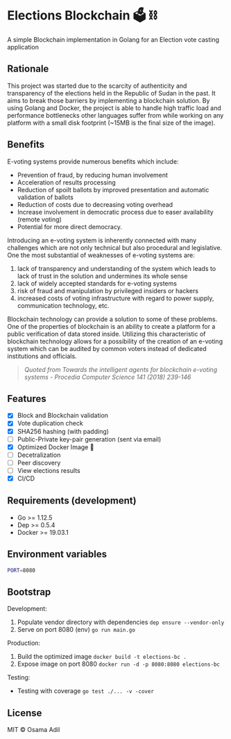 # Elections Blockchain 🗳️ ⛓️

A simple Blockchain implementation in Golang for an Election vote casting application

## Rationale

This project was started due to the scarcity of authenticity and transparency of the elections held in the Republic of Sudan in the past. It aims to break those barriers by implementing a blockchain solution. By using Golang and Docker, the project is able to handle high traffic load and performance bottlenecks other languages suffer from while working on any platform with a small disk footprint (~15MB is the final size of the image).

## Benefits

E-voting systems provide numerous benefits which include: 
- Prevention of fraud, by reducing human involvement 
- Acceleration of results processing 
- Reduction of spoilt ballots by improved presentation and automatic validation of ballots 
- Reduction of costs due to decreasing voting overhead 
- Increase involvement in democratic process due to easer availability (remote voting) 
- Potential for more direct democracy.

Introducing an e-voting system is inherently connected with many challenges which are not only technical but also
procedural and legislative. One the most substantial of weaknesses of e-voting systems are: 

1. lack of transparency and understanding of the system which leads to lack of trust in the solution and undermines its whole sense
2. lack of widely accepted standards for e-voting systems
3. risk of fraud and manipulation by privileged insiders or hackers
4. increased costs of voting infrastructure with regard to power supply, communication technology, etc.

Blockchain technology can provide a solution to some of these problems. One of the properties of blockchain is an ability to create a platform for a public verification of data stored inside. Utilizing this characteristic of blockchain technology allows for a possibility of the creation of an e-voting system which can be audited by common voters instead of dedicated institutions and officials.

> _Quoted from Towards the intelligent agents for blockchain e-voting systems - Procedia Computer Science 141 (2018) 239-146_ 

## Features

- [x] Block and Blockchain validation
- [x] Vote duplication check
- [x] SHA256 hashing (with padding)
- [ ] Public-Private key-pair generation (sent via email)
- [x] Optimized Docker Image 👏
- [ ] Decetralization
- [ ] Peer discovery
- [ ] View elections results
- [x] CI/CD

## Requirements (development)

- Go >= 1.12.5
- Dep >= 0.5.4
- Docker >= 19.03.1

## Environment variables

```bash
PORT=8080
```

## Bootstrap

Development:

1. Populate vendor directory with dependencies ```dep ensure --vendor-only```
2. Serve on port 8080 (env) ```go run main.go```

Production:

1. Build the optimized image ```docker build -t elections-bc .```
2. Expose image on port 8080 ```docker run -d -p 8080:8080 elections-bc```

Testing:

- Testing with coverage ```go test ./... -v -cover```

## License

MIT &copy; Osama Adil
